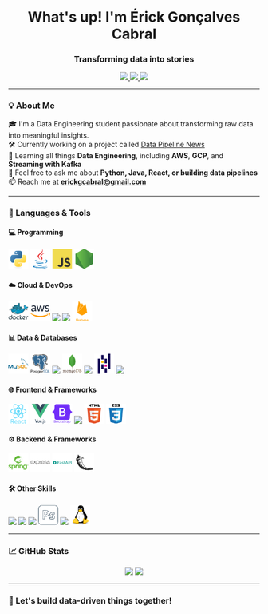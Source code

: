 <h1 align="center">What's up! I'm Érick Gonçalves Cabral </h1>
<h3 align="center">Transforming data into stories</h3>

<p align="center">
  <a href="https://www.linkedin.com/in/erick-cabralgca/" target="_blank">
    <img src="https://img.shields.io/badge/LinkedIn-blue?style=for-the-badge&logo=linkedin" />
  </a>
  <a href="https://instagram.com/erickcaabral" target="_blank">
    <img src="https://img.shields.io/badge/Instagram-%23E4405F.svg?style=for-the-badge&logo=instagram&logoColor=white" />
  </a>
  <a href="mailto:erickgcabral@gmail.com">
    <img src="https://img.shields.io/badge/Gmail-D14836?style=for-the-badge&logo=gmail&logoColor=white" />
  </a>
</p>

---

### 💡 About Me

🎓 I'm a Data Engineering student passionate about transforming raw data into meaningful insights.  
🛠️ Currently working on a project called [Data Pipeline News](https://github.com/ErickGCA/data-pipeline-news.git)  
🌱 Learning all things **Data Engineering**, including **AWS**, **GCP**, and **Streaming with Kafka**  
💬 Feel free to ask me about **Python, Java, React, or building data pipelines**  
📫 Reach me at **erickgcabral@gmail.com**

---

### 🧰 Languages & Tools

#### 💻 Programming
<p>
  <img src="https://raw.githubusercontent.com/devicons/devicon/master/icons/python/python-original.svg" width="40" />
  <img src="https://raw.githubusercontent.com/devicons/devicon/master/icons/java/java-original.svg" width="40" />
  <img src="https://raw.githubusercontent.com/devicons/devicon/master/icons/javascript/javascript-original.svg" width="40" />
  <img src="https://raw.githubusercontent.com/devicons/devicon/master/icons/nodejs/nodejs-original.svg" width="40" />
</p>

#### ☁️ Cloud & DevOps
<p>
  <img src="https://raw.githubusercontent.com/devicons/devicon/master/icons/docker/docker-original-wordmark.svg" width="40" />
  <img src="https://raw.githubusercontent.com/devicons/devicon/master/icons/amazonwebservices/amazonwebservices-original-wordmark.svg" width="40" />
  <img src="https://www.vectorlogo.zone/logos/google_cloud/google_cloud-icon.svg" width="40" />
  <img src="https://www.vectorlogo.zone/logos/getpostman/getpostman-icon.svg" width="40" />
  <img src="https://raw.githubusercontent.com/devicons/devicon/master/icons/firebase/firebase-plain-wordmark.svg" width="40" />
</p>

#### 📊 Data & Databases
<p>
  <img src="https://raw.githubusercontent.com/devicons/devicon/master/icons/mysql/mysql-original-wordmark.svg" width="40" />
  <img src="https://raw.githubusercontent.com/devicons/devicon/master/icons/postgresql/postgresql-original-wordmark.svg" width="40" />
  <img src="https://www.vectorlogo.zone/logos/apache_kafka/apache_kafka-icon.svg" width="40" />
  <img src="https://raw.githubusercontent.com/devicons/devicon/master/icons/mongodb/mongodb-original-wordmark.svg" width="40" />
  <img src="https://www.vectorlogo.zone/logos/apache_cassandra/apache_cassandra-icon.svg" width="40" />
  <img src="https://raw.githubusercontent.com/devicons/devicon/master/icons/pandas/pandas-original.svg" width="40" />
  <img src="https://www.vectorlogo.zone/logos/pytorch/pytorch-icon.svg" width="40" />
</p>

#### 🌐 Frontend & Frameworks
<p>
  <img src="https://raw.githubusercontent.com/devicons/devicon/master/icons/react/react-original-wordmark.svg" width="40" />
  <img src="https://raw.githubusercontent.com/devicons/devicon/master/icons/vuejs/vuejs-original-wordmark.svg" width="40" />
  <img src="https://raw.githubusercontent.com/devicons/devicon/master/icons/bootstrap/bootstrap-plain-wordmark.svg" width="40" />
  <img src="https://www.vectorlogo.zone/logos/tailwindcss/tailwindcss-icon.svg" width="40" />
  <img src="https://raw.githubusercontent.com/devicons/devicon/master/icons/html5/html5-original-wordmark.svg" width="40" />
  <img src="https://raw.githubusercontent.com/devicons/devicon/master/icons/css3/css3-original-wordmark.svg" width="40" />
</p>

#### ⚙️ Backend & Frameworks
<p>
  <img src="https://raw.githubusercontent.com/devicons/devicon/master/icons/spring/spring-original-wordmark.svg" width="40" />
  <img src="https://raw.githubusercontent.com/devicons/devicon/master/icons/express/express-original-wordmark.svg" width="40" />
  <img src="https://raw.githubusercontent.com/devicons/devicon/master/icons/fastapi/fastapi-original-wordmark.svg" width="40" />
  <img src="https://raw.githubusercontent.com/devicons/devicon/master/icons/flask/flask-original.svg" width="40" />
</p>

#### 🛠️ Other Skills
<p>
  <img src="https://upload.wikimedia.org/wikipedia/commons/9/92/LaTeX_logo.svg" width="40" />
  <img src="https://img.shields.io/badge/Embedded%20Systems-blue?style=for-the-badge&logo=raspberrypi&logoColor=white" height="25" />
  <img src="https://www.vectorlogo.zone/logos/adobe_illustrator/adobe_illustrator-icon.svg" width="40" />
  <img src="https://raw.githubusercontent.com/devicons/devicon/master/icons/photoshop/photoshop-line.svg" width="40" />
  <img src="https://download.blender.org/branding/community/blender_community_badge_white.svg" width="40" />
  <img src="https://raw.githubusercontent.com/devicons/devicon/master/icons/linux/linux-original.svg" width="40" />
</p>

---

### 📈 GitHub Stats

<p align="center">
  <img src="https://github-readme-stats.vercel.app/api?username=ErickGCA&show_icons=true&theme=radical" width="48%" />
  <img src="https://github-readme-stats.vercel.app/api/top-langs/?username=ErickGCA&layout=compact&theme=radical" width="48%" />
</p>

---

### 🚀 Let's build data-driven things together!
